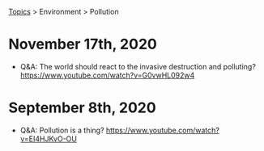 [Topics](../../topics.md) > Environment > Pollution

# November 17th, 2020
* Q&A: The world should react to the invasive destruction and polluting? https://www.youtube.com/watch?v=G0vwHL092w4

# September 8th, 2020
* Q&A: Pollution is a thing? https://www.youtube.com/watch?v=EI4HJKvO-OU
